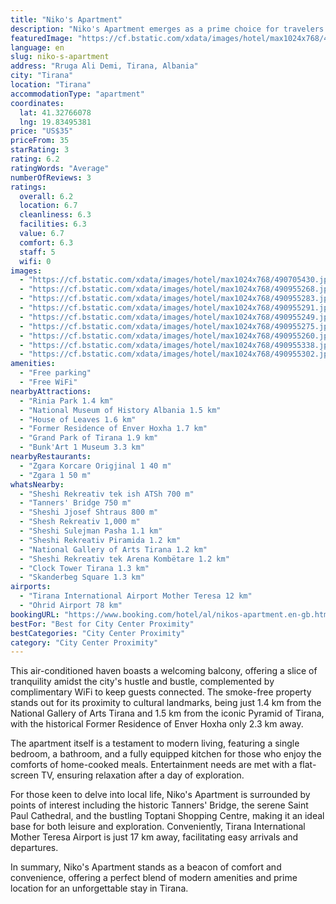 ```yaml
---
title: "Niko's Apartment"
description: "Niko's Apartment emerges as a prime choice for travelers seeking spacious and comfortable accommodation in the heart of Tirana."
featuredImage: "https://cf.bstatic.com/xdata/images/hotel/max1024x768/490705430.jpg?k=7044e6e67c4bf2497b86251993148b3cbbff7ed37fec884e1e2c95de80626cdd&o=&hp=1"
language: en
slug: niko-s-apartment
address: "Rruga Ali Demi, Tirana, Albania"
city: "Tirana"
location: "Tirana"
accommodationType: "apartment"
coordinates:
  lat: 41.32766078
  lng: 19.83495381
price: "US$35"
priceFrom: 35
starRating: 3
rating: 6.2
ratingWords: "Average"
numberOfReviews: 3
ratings:
  overall: 6.2
  location: 6.7
  cleanliness: 6.3
  facilities: 6.3
  value: 6.7
  comfort: 6.3
  staff: 5
  wifi: 0
images:
  - "https://cf.bstatic.com/xdata/images/hotel/max1024x768/490705430.jpg?k=7044e6e67c4bf2497b86251993148b3cbbff7ed37fec884e1e2c95de80626cdd&o=&hp=1"
  - "https://cf.bstatic.com/xdata/images/hotel/max1024x768/490955268.jpg?k=9083214dd497f4423795c163360b403fd5ba3a010bb6517c4c6018e6394cb703&o=&hp=1"
  - "https://cf.bstatic.com/xdata/images/hotel/max1024x768/490955283.jpg?k=8165c5e814d508562e84d49a17b1e439a2748b61fa35d55d8c42245a7e6095f5&o=&hp=1"
  - "https://cf.bstatic.com/xdata/images/hotel/max1024x768/490955291.jpg?k=f563fd6b2e1dab6f702a76a684eabe333debc4e3b3c7e60e322925dcf573199d&o=&hp=1"
  - "https://cf.bstatic.com/xdata/images/hotel/max1024x768/490955249.jpg?k=c0723080a813ff5d235ef94fa1ed397a05ae3f7d39f97981052f4c68faab8da0&o=&hp=1"
  - "https://cf.bstatic.com/xdata/images/hotel/max1024x768/490955275.jpg?k=6e66e4ba8e6b459fd41bae083e3670a7649ecb836d41a263fe1cd5ae81e1fb34&o=&hp=1"
  - "https://cf.bstatic.com/xdata/images/hotel/max1024x768/490955260.jpg?k=9279e24e74ad634811e424b8e9ab7aa43c4e888f6b4583c988b9defbab5edef6&o=&hp=1"
  - "https://cf.bstatic.com/xdata/images/hotel/max1024x768/490955338.jpg?k=a984bababd306ef0ebce6f7d683ada669e0c2dc13184d6865a7d2914190ccce0&o=&hp=1"
  - "https://cf.bstatic.com/xdata/images/hotel/max1024x768/490955302.jpg?k=61dc4ce14386b4f36589c7633d6e764c4720ecba04c72528dce8b953067aa07c&o=&hp=1"
amenities:
  - "Free parking"
  - "Free WiFi"
nearbyAttractions:
  - "Rinia Park 1.4 km"
  - "National Museum of History Albania 1.5 km"
  - "House of Leaves 1.6 km"
  - "Former Residence of Enver Hoxha 1.7 km"
  - "Grand Park of Tirana 1.9 km"
  - "Bunk'Art 1 Museum 3.3 km"
nearbyRestaurants:
  - "Zgara Korcare Origjinal 1 40 m"
  - "Zgara 1 50 m"
whatsNearby:
  - "Sheshi Rekreativ tek ish ATSh 700 m"
  - "Tanners' Bridge 750 m"
  - "Sheshi Jjosef Shtraus 800 m"
  - "Shesh Rekreativ 1,000 m"
  - "Sheshi Sulejman Pasha 1.1 km"
  - "Sheshi Rekreativ Piramida 1.2 km"
  - "National Gallery of Arts Tirana 1.2 km"
  - "Sheshi Rekreativ tek Arena Kombëtare 1.2 km"
  - "Clock Tower Tirana 1.3 km"
  - "Skanderbeg Square 1.3 km"
airports:
  - "Tirana International Airport Mother Teresa 12 km"
  - "Ohrid Airport 78 km"
bookingURL: "https://www.booking.com/hotel/al/nikos-apartment.en-gb.html?aid=8035640"
bestFor: "Best for City Center Proximity"
bestCategories: "City Center Proximity"
category: "City Center Proximity"
---
```


This air-conditioned haven boasts a welcoming balcony, offering a slice of tranquility amidst the city's hustle and bustle, complemented by complimentary WiFi to keep guests connected. The smoke-free property stands out for its proximity to cultural landmarks, being just 1.4 km from the National Gallery of Arts Tirana and 1.5 km from the iconic Pyramid of Tirana, with the historical Former Residence of Enver Hoxha only 2.3 km away.

The apartment itself is a testament to modern living, featuring a single bedroom, a bathroom, and a fully equipped kitchen for those who enjoy the comforts of home-cooked meals. Entertainment needs are met with a flat-screen TV, ensuring relaxation after a day of exploration.

For those keen to delve into local life, Niko's Apartment is surrounded by points of interest including the historic Tanners' Bridge, the serene Saint Paul Cathedral, and the bustling Toptani Shopping Centre, making it an ideal base for both leisure and exploration. Conveniently, Tirana International Mother Teresa Airport is just 17 km away, facilitating easy arrivals and departures.

In summary, Niko's Apartment stands as a beacon of comfort and convenience, offering a perfect blend of modern amenities and prime location for an unforgettable stay in Tirana.